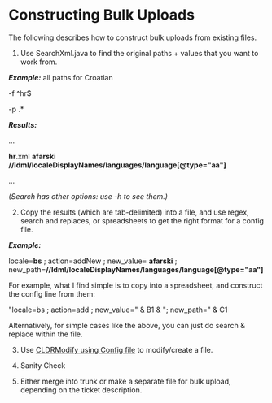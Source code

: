 # Constructing Bulk Uploads

The following describes how to construct bulk uploads from existing files.

1. Use SearchXml.java to find the original paths + values that you want to work
from.

***Example:*** all paths for Croatian

-f ^hr$

-p .\*

***Results:***

...

**hr**.xml      **afarski**
**//ldml/localeDisplayNames/languages/language\[@type="aa"\]**

...

*(Search has other options: use -h to see them.)*

2. Copy the results (which are tab-delimited) into a file, and use regex, search
and replaces, or spreadsheets to get the right format for a config file.

***Example:***

locale=**bs** ; action=addNew ; new_value= **afarski** ;
new_path=**//ldml/localeDisplayNames/languages/language\[@type="aa"\]**

For example, what I find simple is to copy into a spreadsheet, and construct the
config line from them:

"locale=bs ; action=add ; new_value=" & B1 & "; new_path=" & C1

Alternatively, for simple cases like the above, you can just do search & replace
within the file.

3. Use [CLDRModify using Config
file](cldr-big-red-switch/cldrmodify-passes/cldrmodify-config.md) to
modify/create a file.

4. Sanity Check

5. Either merge into trunk or make a separate file for bulk upload, depending on
the ticket description.
